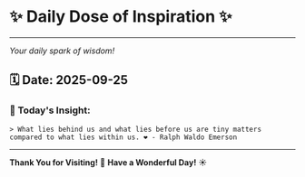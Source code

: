 # ✨ Daily Dose of Inspiration ✨

--- 

_Your daily spark of wisdom!_

## 🗓️ Date: **2025-09-25**

### 💬 Today's Insight:
```
> What lies behind us and what lies before us are tiny matters compared to what lies within us. ❤️ - Ralph Waldo Emerson
```

--- 

**Thank You for Visiting!** 🙏
**Have a Wonderful Day!** ☀️
